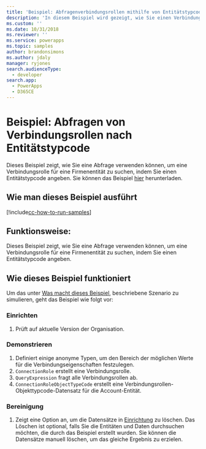 ```yaml
---
title: 'Beispiel: Abfragenverbindungsrollen mithilfe von Entitätstypcode (Common Data Service) | MicrosoftDocs'
description: 'In diesem Beispiel wird gezeigt, wie Sie einen Verbindungsrolle abfragen'
ms.custom: ''
ms.date: 10/31/2018
ms.reviewer: ''
ms.service: powerapps
ms.topic: samples
author: brandonsimons
ms.author: jdaly
manager: ryjones
search.audienceType:
  - developer
search.app:
  - PowerApps
  - D365CE
---
```

# <a name="sample-query-connection-roles-by-entity-type-code"></a>Beispiel: Abfragen von Verbindungsrollen nach Entitätstypcode

Dieses Beispiel zeigt, wie Sie eine Abfrage verwenden können, um eine Verbindungsrolle für eine Firmenentität zu suchen, indem Sie einen Entitätstypcode angeben. Sie können das Beispiel [hier](https://github.com/Microsoft/PowerApps-Samples/tree/master/cds/orgsvc/C%23/QueryRoleByEntityType) herunterladen.

## <a name="how-to-run-this-sample"></a>Wie man dieses Beispiel ausführt

[!include[cc-how-to-run-samples](../../includes/cc-how-to-run-samples.md)]

## <a name="what-this-sample-does"></a>Funktionsweise:

Dieses Beispiel zeigt, wie Sie eine Abfrage verwenden können, um eine Verbindungsrolle für eine Firmenentität zu suchen, indem Sie einen Entitätstypcode angeben.

## <a name="how-this-sample-works"></a>Wie dieses Beispiel funktioniert

Um das unter [Was macht dieses Beispiel](#what-this-sample-does), beschriebene Szenario zu simulieren, geht das Beispiel wie folgt vor:

### <a name="setup"></a>Einrichten

1. Prüft auf aktuelle Version der Organisation.

### <a name="demonstrate"></a>Demonstrieren

1. Definiert einige anonyme Typen, um den Bereich der möglichen Werte für die Verbindungseigenschaften festzulegen.
2. `ConnectionRole` erstellt eine Verbindungsrolle.
3. `QueryExpression` fragt alle Verbindungsrollen ab.
4. `ConnectionRoleObjectTypeCode` erstellt eine Verbindungsrollen-Objekttypcode-Datensatz für die Account-Entität. 

### <a name="clean-up"></a>Bereinigung

1. Zeigt eine Option an, um die Datensätze in [Einrichtung](#setup) zu löschen.
    Das Löschen ist optional, falls Sie die Entitäten und Daten durchsuchen möchten, die durch das Beispiel erstellt wurden. Sie können die Datensätze manuell löschen, um das gleiche Ergebnis zu erzielen.

